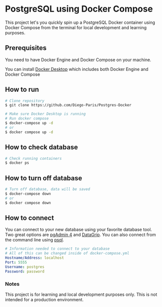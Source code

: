 # PostgreSQL using Docker Compose

This project let's you quickly spin up a PostgreSQL Docker container using Docker Compose from the terminal for local development and learning purposes.


## Prerequisites 
You need to have Docker Engine and Docker Compose on your machine.

You can install [Docker Desktop](https://docs.docker.com/desktop/) which includes both Docker Engine and Docker Compose

## How to run
```bash
# Clone repository
$ git clone https://github.com/Diego-Paris/Postgres-Docker

# Make sure Docker Desktop is running
# Run docker compose
$ docker-compose up -d
# or
$ docker compose up -d
```

## How to check database
```bash
# Check running containers
$ docker ps
```

## How to turn off database
```bash
# Turn off database, data will be saved
$ docker-compose down
# or
$ docker compose down
```

## How to connect
You can connect to your new database using your favorite database tool. Two great options are [pgAdmin 4](https://www.pgadmin.org/) and [DataGrip](https://www.jetbrains.com/datagrip/). You can also connect from the command line using [psql](https://www.timescale.com/blog/how-to-install-psql-on-mac-ubuntu-debian-windows/).

```yaml
# Information needed to connect to your database
# All of this can be changed inside of docker-compose.yml
Hostname/Address: localhost
Port: 5555
Username: postgres
Password: password
```

### Notes
This project is for learning and local development purposes only. This is not intended for a production environment.